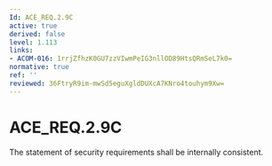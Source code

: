 ```yaml
---
Id: ACE_REQ.2.9C
active: true
derived: false
level: 1.113
links:
- ACOM-016: 1rrjZfhzK0GU7zzVIwmPeIG3nllOD89HtsQRmSeL7k0=
normative: true
ref: ''
reviewed: 36FtryR9im-mwSd5eguXgldDUXcA7KNro4touhym9Xw=
---
```


# ACE_REQ.2.9C

The statement of security requirements shall be internally consistent.